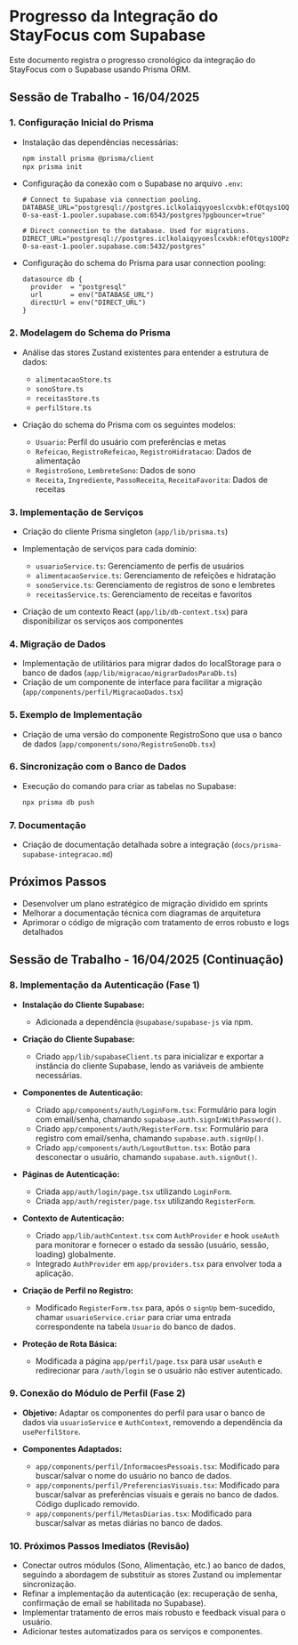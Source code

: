 # Progresso da Integração do StayFocus com Supabase

Este documento registra o progresso cronológico da integração do StayFocus com o Supabase usando Prisma ORM.

## Sessão de Trabalho - 16/04/2025

### 1. Configuração Inicial do Prisma

- Instalação das dependências necessárias:
  ```bash
  npm install prisma @prisma/client
  npx prisma init
  ```

- Configuração da conexão com o Supabase no arquivo `.env`:
  ```
  # Connect to Supabase via connection pooling.
  DATABASE_URL="postgresql://postgres.iclkolaiqyyoeslcxvbk:efOtqys1OQPzkvwm@aws-0-sa-east-1.pooler.supabase.com:6543/postgres?pgbouncer=true"

  # Direct connection to the database. Used for migrations.
  DIRECT_URL="postgresql://postgres.iclkolaiqyyoeslcxvbk:efOtqys1OQPzkvwm@aws-0-sa-east-1.pooler.supabase.com:5432/postgres"
  ```

- Configuração do schema do Prisma para usar connection pooling:
  ```prisma
  datasource db {
    provider  = "postgresql"
    url       = env("DATABASE_URL")
    directUrl = env("DIRECT_URL")
  }
  ```

### 2. Modelagem do Schema do Prisma

- Análise das stores Zustand existentes para entender a estrutura de dados:
  - `alimentacaoStore.ts`
  - `sonoStore.ts`
  - `receitasStore.ts`
  - `perfilStore.ts`

- Criação do schema do Prisma com os seguintes modelos:
  - `Usuario`: Perfil do usuário com preferências e metas
  - `Refeicao`, `RegistroRefeicao`, `RegistroHidratacao`: Dados de alimentação
  - `RegistroSono`, `LembreteSono`: Dados de sono
  - `Receita`, `Ingrediente`, `PassoReceita`, `ReceitaFavorita`: Dados de receitas

### 3. Implementação de Serviços

- Criação do cliente Prisma singleton (`app/lib/prisma.ts`)
- Implementação de serviços para cada domínio:
  - `usuarioService.ts`: Gerenciamento de perfis de usuários
  - `alimentacaoService.ts`: Gerenciamento de refeições e hidratação
  - `sonoService.ts`: Gerenciamento de registros de sono e lembretes
  - `receitasService.ts`: Gerenciamento de receitas e favoritos

- Criação de um contexto React (`app/lib/db-context.tsx`) para disponibilizar os serviços aos componentes

### 4. Migração de Dados

- Implementação de utilitários para migrar dados do localStorage para o banco de dados (`app/lib/migracao/migrarDadosParaDb.ts`)
- Criação de um componente de interface para facilitar a migração (`app/components/perfil/MigracaoDados.tsx`)

### 5. Exemplo de Implementação

- Criação de uma versão do componente RegistroSono que usa o banco de dados (`app/components/sono/RegistroSonoDb.tsx`)

### 6. Sincronização com o Banco de Dados

- Execução do comando para criar as tabelas no Supabase:
  ```bash
  npx prisma db push
  ```

### 7. Documentação

- Criação de documentação detalhada sobre a integração (`docs/prisma-supabase-integracao.md`)

## Próximos Passos

- Desenvolver um plano estratégico de migração dividido em sprints
- Melhorar a documentação técnica com diagramas de arquitetura
- Aprimorar o código de migração com tratamento de erros robusto e logs detalhados


## Sessão de Trabalho - 16/04/2025 (Continuação)

### 8. Implementação da Autenticação (Fase 1)

- **Instalação do Cliente Supabase:**
  - Adicionada a dependência `@supabase/supabase-js` via npm.

- **Criação do Cliente Supabase:**
  - Criado `app/lib/supabaseClient.ts` para inicializar e exportar a instância do cliente Supabase, lendo as variáveis de ambiente necessárias.

- **Componentes de Autenticação:**
  - Criado `app/components/auth/LoginForm.tsx`: Formulário para login com email/senha, chamando `supabase.auth.signInWithPassword()`.
  - Criado `app/components/auth/RegisterForm.tsx`: Formulário para registro com email/senha, chamando `supabase.auth.signUp()`.
  - Criado `app/components/auth/LogoutButton.tsx`: Botão para desconectar o usuário, chamando `supabase.auth.signOut()`.

- **Páginas de Autenticação:**
  - Criada `app/auth/login/page.tsx` utilizando `LoginForm`.
  - Criada `app/auth/register/page.tsx` utilizando `RegisterForm`.

- **Contexto de Autenticação:**
  - Criado `app/lib/authContext.tsx` com `AuthProvider` e hook `useAuth` para monitorar e fornecer o estado da sessão (usuário, sessão, loading) globalmente.
  - Integrado `AuthProvider` em `app/providers.tsx` para envolver toda a aplicação.

- **Criação de Perfil no Registro:**
  - Modificado `RegisterForm.tsx` para, após o `signUp` bem-sucedido, chamar `usuarioService.criar` para criar uma entrada correspondente na tabela `Usuario` do banco de dados.

- **Proteção de Rota Básica:**
  - Modificada a página `app/perfil/page.tsx` para usar `useAuth` e redirecionar para `/auth/login` se o usuário não estiver autenticado.

### 9. Conexão do Módulo de Perfil (Fase 2)

- **Objetivo:** Adaptar os componentes do perfil para usar o banco de dados via `usuarioService` e `AuthContext`, removendo a dependência da `usePerfilStore`.

- **Componentes Adaptados:**
  - `app/components/perfil/InformacoesPessoais.tsx`: Modificado para buscar/salvar o nome do usuário no banco de dados.
  - `app/components/perfil/PreferenciasVisuais.tsx`: Modificado para buscar/salvar as preferências visuais e gerais no banco de dados. Código duplicado removido.
  - `app/components/perfil/MetasDiarias.tsx`: Modificado para buscar/salvar as metas diárias no banco de dados.

### 10. Próximos Passos Imediatos (Revisão)

- Conectar outros módulos (Sono, Alimentação, etc.) ao banco de dados, seguindo a abordagem de substituir as stores Zustand ou implementar sincronização.
- Refinar a implementação da autenticação (ex: recuperação de senha, confirmação de email se habilitada no Supabase).
- Implementar tratamento de erros mais robusto e feedback visual para o usuário.
- Adicionar testes automatizados para os serviços e componentes.